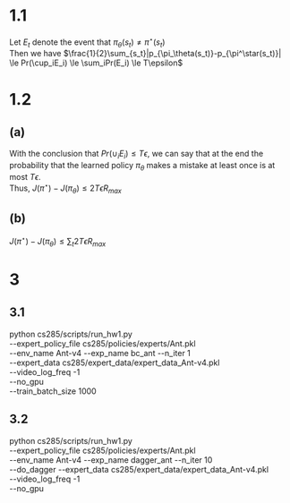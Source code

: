 # 1.1
Let $E_t$ denote the event that $\pi_{\theta}(s_t) \ne \pi^\star(s_t)$  
Then we have $\frac{1}{2}\sum_{s_t}|p_{\pi_\theta(s_t)}-p_{\pi^\star(s_t)}| \le Pr(\cup_iE_i) \le \sum_iPr(E_i) \le T\epsilon$  
# 1.2
## (a)
With the conclusion that $Pr(\cup_iE_i) \le T\epsilon$, we can say that at the end the probability that the learned policy $\pi_\theta$ makes a mistake at least once is at most $T\epsilon$.  
Thus,  $J(\pi^\star) - J(\pi_\theta) \le 2T\epsilon R_{max}$
## (b)
$J(\pi^\star) - J(\pi_\theta) \le \sum_t 2T\epsilon R_{max}$

# 3
## 3.1
python cs285/scripts/run_hw1.py \
--expert_policy_file cs285/policies/experts/Ant.pkl \
--env_name Ant-v4 --exp_name bc_ant --n_iter 1 \
--expert_data cs285/expert_data/expert_data_Ant-v4.pkl \
--video_log_freq -1 \
--no_gpu \
--train_batch_size 1000
## 3.2
python cs285/scripts/run_hw1.py \
--expert_policy_file cs285/policies/experts/Ant.pkl \
--env_name Ant-v4 --exp_name dagger_ant --n_iter 10 \
--do_dagger --expert_data cs285/expert_data/expert_data_Ant-v4.pkl \
--video_log_freq -1 \
--no_gpu 